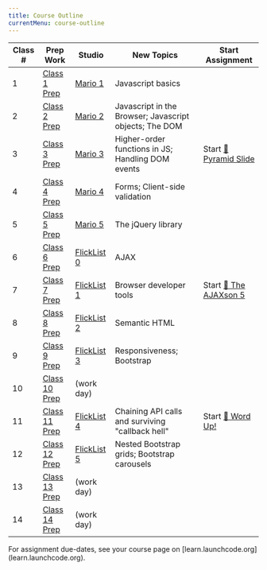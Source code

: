 ```yaml
---
title: Course Outline
currentMenu: course-outline
---
```


Class # | Prep Work | Studio | New Topics | Start Assignment
|-------|-----------|--------|------------|-----------------|
1 | [Class 1 Prep](../class-prep/1) | [Mario 1](../studios/mario/1) | Javascript basics | |
2 | [Class 2 Prep](../class-prep/2) | [Mario 2](../studios/mario/2) | Javascript in the Browser; Javascript objects; The DOM | |
3 | [Class 3 Prep](../class-prep/3) | [Mario 3](../studios/mario/3) | Higher-order functions in JS; Handling DOM events | Start [🐘 Pyramid Slide][pyramid-slide] |
4 | [Class 4 Prep](../class-prep/4) | [Mario 4](../studios/mario/4) | Forms; Client-side validation | |
5 | [Class 5 Prep](../class-prep/5) | [Mario 5](../studios/mario/5) | The jQuery library | |
6 | [Class 6 Prep](../class-prep/6) | [FlickList 0](../studios/flicklist/0) | AJAX | |
7 | [Class 7 Prep](../class-prep/7) | [FlickList 1](../studios/flicklist/1) | Browser developer tools | Start [🐘 The AJAXson 5][ajaxson-5] |
8 | [Class 8 Prep](../class-prep/8) | [FlickList 2](../studios/flicklist/2) | Semantic HTML | |
9 | [Class 9 Prep](../class-prep/9) | [FlickList 3](../studios/flicklist/3) | Responsiveness; Bootstrap | |
10 | [Class 10 Prep](../class-prep/10) | (work day) | | |
11 | [Class 11 Prep](../class-prep/11) | [FlickList 4](../studios/flicklist/4) | Chaining API calls and surviving "callback hell" | Start [🐘 Word Up!][word-up] |
12 | [Class 12 Prep](../class-prep/12) | [FlickList 5](../studios/flicklist/5) | Nested Bootstrap grids; Bootstrap carousels | |
13 | [Class 13 Prep](../class-prep/13) | (work day) | | |
14 | [Class 14 Prep](../class-prep/14) | (work day) | | |

<aside class="aside-note" markdown="1">
For assignment due-dates, see your course page on [learn.launchcode.org](learn.launchcode.org).
</aside>


[pyramid-slide]: ../assignments/pyramid-slide
[ajaxson-5]: ../assignments/ajaxson-5
[word-up]: ../assignments/word-up
